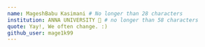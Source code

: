 ```yaml
---
name: MageshBabu Kasimani # No longer than 28 characters
institution: ANNA UNIVERSITY 🚩 # no longer than 58 characters
quote: Yay!, We often change. :)
github_user: mage1k99
---
```

